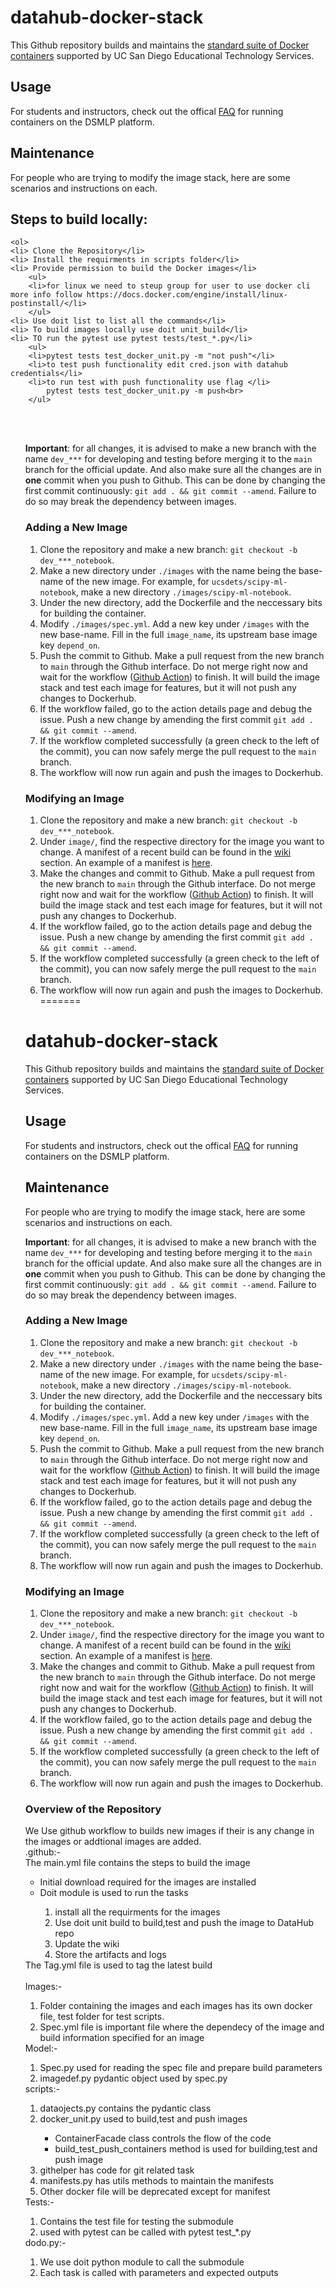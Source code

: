 # datahub-docker-stack

This Github repository builds and maintains the [standard suite of Docker containers](https://support.ucsd.edu/services?id=kb_article_view&sysparm_article=KB0032173&sys_kb_id=e61b198e1b74781048e9cae5604bcbe0) supported by UC San Diego Educational Technology Services.

## Usage

For students and instructors, check out the offical [FAQ](https://support.ucsd.edu/services?id=kb_article_view&sysparm_article=KB0030470&sys_kb_id=aee8868b1b15f810506f64e8624bcb5e) for running containers on the DSMLP platform.

## Maintenance

For people who are trying to modify the image stack, here are some scenarios and instructions on each.
## Steps to build locally:<br>
    <ol>
    <li> Clone the Repository</li>
    <li> Install the requirments in scripts folder</li>
    <li> Provide permission to build the Docker images</li>
        <ul>
        <li>for linux we need to steup group for user to use docker cli more info follow https://docs.docker.com/engine/install/linux-postinstall/</li>
        </ul>
    <li> Use doit list to list all the commands</li>
    <li> To build images locally use doit unit_build</li>
    <li> TO run the pytest use pytest tests/test_*.py</li>
        <ul>
        <li>pytest tests test_docker_unit.py -m "not push"</li>
        <li>to test push functionality edit cred.json with datahub credentials</li>
        <li>to run test with push functionality use flag </li>
            pytest tests test_docker_unit.py -m push<br>
        </ul>
   <ol>
   <br><br>

**Important**: for all changes, it is advised to make a new branch with the name `dev_***` for developing and testing before merging it to the `main` branch for the official update. And also make sure all the changes are in **one** commit when you push to Github. This can be done by changing the first commit continuously: `git add . && git commit --amend`. Failure to do so may break the dependency between images. 

### Adding a New Image

1. Clone the repository and make a new branch: `git checkout -b dev_***_notebook`.
2. Make a new directory under `./images` with the name being the base-name of the new image. For example, for `ucsdets/scipy-ml-notebook`, make a new directory `./images/scipy-ml-notebook`.
3. Under the new directory, add the Dockerfile and the neccessary bits for building the container.
4. Modify `./images/spec.yml`. Add a new key under `/images` with the new base-name. Fill in the full `image_name`, its upstream base image key `depend_on`.
5. Push the commit to Github. Make a pull request from the new branch to `main` through the Github interface. Do not merge right now and wait for the workflow ([Github Action](https://github.com/ucsd-ets/datahub-docker-stack/actions)) to finish. It will build the image stack and test each image for features, but it will not push any changes to Dockerhub.
6. If the workflow failed, go to the action details page and debug the issue. Push a new change by amending the first commit `git add . && git commit --amend`.
7. If the workflow completed successfully (a green check to the left of the commit), you can now safely merge the pull request to the `main` branch.
8. The workflow will now run again and push the images to Dockerhub.

### Modifying an Image

1. Clone the repository and make a new branch: `git checkout -b dev_***_notebook`.
2. Under `image/`, find the respective directory for the image you want to change. A manifest of a recent build can be found in the [wiki](https://github.com/ucsd-ets/datahub-docker-stack/wiki) section. An example of a manifest is [here](https://github.com/ucsd-ets/datahub-docker-stack/wiki/ucsdets-datahub-base-notebook-2021.2-ec12f6b).
3. Make the changes and commit to Github. Make a pull request from the new branch to `main` through the Github interface. Do not merge right now and wait for the workflow ([Github Action](https://github.com/ucsd-ets/datahub-docker-stack/actions)) to finish. It will build the image stack and test each image for features, but it will not push any changes to Dockerhub.
4. If the workflow failed, go to the action details page and debug the issue. Push a new change by amending the first commit `git add . && git commit --amend`.
5. If the workflow completed successfully (a green check to the left of the commit), you can now safely merge the pull request to the `main` branch.
6. The workflow will now run again and push the images to Dockerhub.
=======
# datahub-docker-stack

This Github repository builds and maintains the [standard suite of Docker containers](https://support.ucsd.edu/services?id=kb_article_view&sysparm_article=KB0032173&sys_kb_id=e61b198e1b74781048e9cae5604bcbe0) supported by UC San Diego Educational Technology Services.

## Usage

For students and instructors, check out the offical [FAQ](https://support.ucsd.edu/services?id=kb_article_view&sysparm_article=KB0030470&sys_kb_id=aee8868b1b15f810506f64e8624bcb5e) for running containers on the DSMLP platform.

## Maintenance

For people who are trying to modify the image stack, here are some scenarios and instructions on each.

**Important**: for all changes, it is advised to make a new branch with the name `dev_***` for developing and testing before merging it to the `main` branch for the official update. And also make sure all the changes are in **one** commit when you push to Github. This can be done by changing the first commit continuously: `git add . && git commit --amend`. Failure to do so may break the dependency between images. 

### Adding a New Image

1. Clone the repository and make a new branch: `git checkout -b dev_***_notebook`.
2. Make a new directory under `./images` with the name being the base-name of the new image. For example, for `ucsdets/scipy-ml-notebook`, make a new directory `./images/scipy-ml-notebook`.
3. Under the new directory, add the Dockerfile and the neccessary bits for building the container.
4. Modify `./images/spec.yml`. Add a new key under `/images` with the new base-name. Fill in the full `image_name`, its upstream base image key `depend_on`.
5. Push the commit to Github. Make a pull request from the new branch to `main` through the Github interface. Do not merge right now and wait for the workflow ([Github Action](https://github.com/ucsd-ets/datahub-docker-stack/actions)) to finish. It will build the image stack and test each image for features, but it will not push any changes to Dockerhub.
6. If the workflow failed, go to the action details page and debug the issue. Push a new change by amending the first commit `git add . && git commit --amend`.
7. If the workflow completed successfully (a green check to the left of the commit), you can now safely merge the pull request to the `main` branch.
8. The workflow will now run again and push the images to Dockerhub.

### Modifying an Image

1. Clone the repository and make a new branch: `git checkout -b dev_***_notebook`.
2. Under `image/`, find the respective directory for the image you want to change. A manifest of a recent build can be found in the [wiki](https://github.com/ucsd-ets/datahub-docker-stack/wiki) section. An example of a manifest is [here](https://github.com/ucsd-ets/datahub-docker-stack/wiki/ucsdets-datahub-base-notebook-2021.2-ec12f6b).
3. Make the changes and commit to Github. Make a pull request from the new branch to `main` through the Github interface. Do not merge right now and wait for the workflow ([Github Action](https://github.com/ucsd-ets/datahub-docker-stack/actions)) to finish. It will build the image stack and test each image for features, but it will not push any changes to Dockerhub.
4. If the workflow failed, go to the action details page and debug the issue. Push a new change by amending the first commit `git add . && git commit --amend`.
5. If the workflow completed successfully (a green check to the left of the commit), you can now safely merge the pull request to the `main` branch.
6. The workflow will now run again and push the images to Dockerhub.


### Overview of the Repository
We Use github workflow to builds new images if their is any change in the images or addtional images are added.<br>
.github:-<br>
        The main.yml file contains the steps to build the image<br>
            <ul>
            <li>Initial download required for the images are installed</li>
            <li>Doit module is used to run the tasks</li>
                <ol>
                <li> install all the requirments for the images </li>
                <li> Use doit unit build to build,test and push the image to DataHub repo</li>
                <li> Update the wiki  </li>
                <li> Store the artifacts and logs</li>
                </ol>
            </ul>
        The Tag.yml file is used to tag the latest build <br>
<br>
Images:-<br>
        <ol>
        <li> Folder containing the images and each images has its own docker file, test folder for test scripts.</li>
        <li> Spec.yml file is important file where the dependecy of the image and build information specified for an image</li>
        </ol>
Model:-
        <ol>
        <li>Spec.py used for reading the spec file and prepare build parameters</li>
        <li>imagedef.py pydantic object used by spec.py</li>
        </ol>
scripts:-<br>
        <ol>
        <li>dataojects.py contains the pydantic class</li>
        <li>docker_unit.py used to build,test and push images</li>
            <ul>
            <li>ContainerFacade class controls the flow of the code</li>
            <li>build_test_push_containers method is used for building,test and push image</li>
            </ul>
        <li>githelper has code for git related task</li>
        <li>manifests.py has utils methods to maintain the manifests</li>
        <li>Other docker file will be deprecated except for manifest</li>
        </ol>
Tests:-<br>
        <ol>
        <li>Contains the test file for testing the submodule</li>
        <li>used with pytest can be called with pytest test_*.py</li>
        </ol>
dodo.py:-<br>
        <ol>
        <li>We use doit python module to call the submodule </li>
        <li>Each task is called with parameters and expected outputs</li>
        </ol>
<br>

<br>

